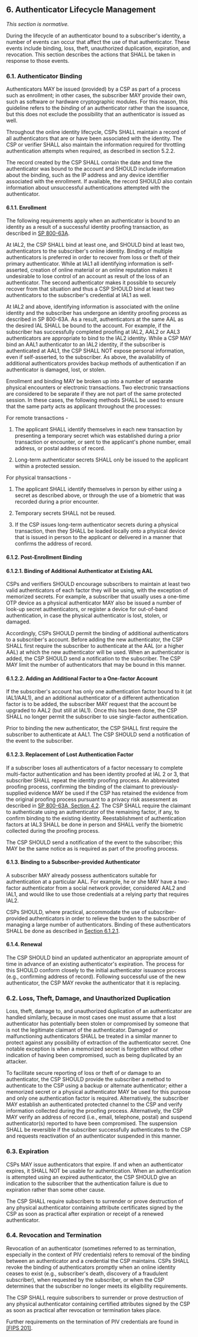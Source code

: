 <a name="sec6"></a>

## 6. Authenticator Lifecycle Management

*This section is normative.*

During the lifecycle of an authenticator bound to a subscriber's identity, a number of events can occur that affect the use of that authenticator. These events include binding, loss, theft, unauthorized duplication, expiration, and revocation. This section describes the actions that SHALL be taken in response to those events.

### <a name="binding"></a>6.1. Authenticator Binding

Authenticators MAY be issued (provided) by a CSP as part of a process such as enrollment; in other cases, the subscriber MAY provide their own, such as software or hardware cryptographic modules. For this reason, this guideline refers to the *binding* of an authenticator rather than the issuance, but this does not exclude the possibility that an authenticator is issued as well.

Throughout the online identity lifecycle, CSPs SHALL maintain a record of all authenticators that are or have been associated with the identity. The CSP or verifier SHALL also maintain the information required for throttling authentication attempts when required, as described in section 5.2.2.

The record created by the CSP SHALL contain the date and time the authenticator was bound to the account and SHOULD include information about the binding, such as the IP address and any device identifier associated with the enrollment. If available, the record SHOULD also contain information about unsuccessful authentications attempted with the authenticator.

#### 6.1.1. Enrollment

The following requirements apply when an authenticator is bound to an identity as a result of a successful identity proofing transaction, as described in [SP 800-63A](sp800-63a.html).

At IAL2, the CSP SHALL bind at least one, and SHOULD bind at least two, authenticators to the subscriber's online identity. Binding of multiple authenticators is preferred in order to recover from loss or theft of their primary authenticator. While at IAL1 all identifying information is self-asserted, creation of online material or an online reputation makes it undesirable to lose control of an account as result of the loss of an authenticator. The second authenticator makes it possible to securely recover from that situation and thus a CSP SHOULD bind at least two authenticators to the subscriber's credential at IAL1 as well.

At IAL2 and above, identifying information is associated with the online identity and the subscriber has undergone an identity proofing process as described in SP 800-63A. As a result, authenticators at the same AAL as the desired IAL SHALL be bound to the account. For example, if the subscriber has successfully completed proofing at IAL2, AAL2 or AAL3 authenticators are appropriate to bind to the IAL2 identity. While a CSP MAY bind an AAL1 authenticator to an IAL2 identity, if the subscriber is authenticated at AAL1, the CSP SHALL NOT expose personal information, even if self-asserted, to the subscriber. As above, the availability of additional authenticators provides backup methods of authentication if an authenticator is damaged, lost, or stolen.

Enrollment and binding MAY be broken up into a number of separate physical encounters or electronic transactions. Two electronic transactions are considered to be separate if they are not part of the same protected session. In these cases, the following methods SHALL be used to ensure that the same party acts as applicant throughout the processes:

For remote transactions -

1. The applicant SHALL identify themselves in each new transaction by presenting a temporary secret which was established during a prior transaction or encounter, or sent to the applicant's phone number, email address, or postal address of record.	

2. Long-term authenticator secrets SHALL only be issued to the applicant within a protected session.

For physical transactions -

1. The applicant SHALL identify themselves in person by either using a secret as described above, or through the use of a biometric that was recorded during a prior encounter.	

2. Temporary secrets SHALL not be reused.

3. If the CSP issues long-term authenticator secrets during a physical transaction, then they SHALL be loaded locally onto a physical device that is issued in person to the applicant or delivered in a manner that confirms the address of record.


#### <a name="post-enroll-bind"></a> 6.1.2. Post-Enrollment Binding

#### 6.1.2.1. Binding of Additional Authenticator at Existing AAL

CSPs and verifiers SHOULD encourage subscribers to maintain at least two valid authenticators of each factor they will be using, with the exception of memorized secrets. For example, a subscriber that usually uses a one-time OTP device as a physical authenticator MAY also be issued a number of look-up secret authenticators, or register a device for out-of-band authentication, in case the physical authenticator is lost, stolen, or damaged.

Accordingly, CSPs SHOULD permit the binding of additional authenticators to a subscriber's account. Before adding the new authenticator, the CSP SHALL first require the subscriber to authenticate at the AAL (or a higher AAL) at which the new authenticator will be used. When an authenticator is added, the CSP SHOULD send a notification to the subscriber. The CSP MAY limit the number of authenticators that may be bound in this manner.

#### 6.1.2.2. Adding an Additional Factor to a One-factor Account

If the subscriber's account has only one authentication factor bound to it (at IAL1/AAL1), and an additional authenticator of a different authentication factor is to be added, the subscriber MAY request that the account be upgraded to AAL2 (but still at IAL1). Once this has been done, the CSP SHALL no longer permit the subscriber to use single-factor authentication.

Prior to binding the new authenticator, the CSP SHALL first require the subscriber to authenticate at AAL1. The CSP SHOULD send a notification of the event to the subscriber.

#### 6.1.2.3. Replacement of Lost Authentication Factor

If a subscriber loses all authenticators of a factor necessary to complete multi-factor authentication and has been identity proofed at IAL 2 or 3, that subscriber SHALL repeat the identity proofing process. An abbreviated proofing process, confirming the binding of the claimant to previously-supplied evidence MAY be used if the CSP has retained the evidence from the original proofing process pursuant to a privacy risk assessment as described in [SP 800-63A, Section 4.2](sp800-63a.html#genProofReqs). The CSP SHALL require the claimant to authenticate using an authenticator of the remaining factor, if any, to confirm binding to the existing identity. Reestablishment of authentication factors at IAL3 SHALL be done in person and SHALL verify the biometric collected during the proofing process.

The CSP SHOULD send a notification of the event to the subscriber; this MAY be the same notice as is required as part of the proofing process.

#### 6.1.3. Binding to a Subscriber-provided Authenticator

A subscriber MAY already possess authenticators suitable for authentication at a particular AAL. For example, he or she MAY have a two-factor authenticator from a social network provider, considered AAL2 and IAL1, and would like to use those credentials at a relying party that requires IAL2.

CSPs SHOULD, where practical, accommodate the use of subscriber-provided authenticators in order to relieve the burden to the subscriber of managing a large number of authenticators. Binding of these authenticators SHALL be done as described in [Section 6.1.2.1](#post-enroll-bind).

#### 6.1.4. Renewal

The CSP SHOULD bind an updated authenticator an appropriate amount of time in advance of an existing authenticator's expiration. The process for this SHOULD conform closely to the initial authenticator issuance process (e.g., confirming address of record). Following successful use of the new authenticator, the CSP MAY revoke the authenticator that it is replacing.

### 6.2. Loss, Theft, Damage, and Unauthorized Duplication

Loss, theft, damage to, and unauthorized duplication of an authenticator are handled similarly, because in most cases one must assume that a lost authenticator has potentially been stolen or compromised by someone that is not the legitimate claimant of the authenticator. Damaged or malfunctioning authenticators SHALL be treated in a similar manner to protect against any possibility of extraction of the authenticator secret. One notable exception is when a memorized secret is forgotten without other indication of having been compromised, such as being duplicated by an attacker. 

To facilitate secure reporting of loss or theft of or damage to an authenticator, the CSP SHOULD provide the subscriber a method to authenticate to the CSP using a backup or alternate authenticator; either a memorized secret or a physical authenticator MAY be used for this purpose and only one authentication factor is required. Alternatively, the subscriber MAY establish an authenticated protected channel to the CSP and verify information collected during the proofing process. Alternatively, the CSP MAY verify an address of record (i.e., email, telephone, postal) and suspend authenticator(s) reported to have been compromised. The suspension SHALL be reversible if the subscriber successfully authenticates to the CSP and requests reactivation of an authenticator suspended in this manner.

### 6.3. Expiration

CSPs MAY issue authenticators that expire. If and when an authenticator expires, it SHALL NOT be usable for authentication. When an authentication is attempted using an expired authenticator, the CSP SHOULD give an indication to the subscriber that the authentication failure is due to expiration rather than some other cause.

The CSP SHALL require subscribers to surrender or prove destruction of any physical authenticator containing attribute certificates signed by the CSP as soon as practical after expiration or receipt of a renewed authenticator.

### 6.4. Revocation and Termination

Revocation of an authenticator (sometimes referred to as termination, especially in the context of PIV credentials) refers to removal of the binding between an authenticator and a credential the CSP maintains. 
CSPs SHALL revoke the binding of authenticators promptly when an online identity ceases to exist (e.g., subscriber's death, discovery of a fraudulent subscriber), when requested by the subscriber, or when the CSP determines that the subscriber no longer meets its eligibility requirements.

The CSP SHALL require subscribers to surrender or prove destruction of any physical authenticator containing certified attributes signed by the CSP as soon as practical after revocation or termination takes place.

Further requirements on the termination of PIV credentials are found in [[FIPS 201]](#FIPS201).
